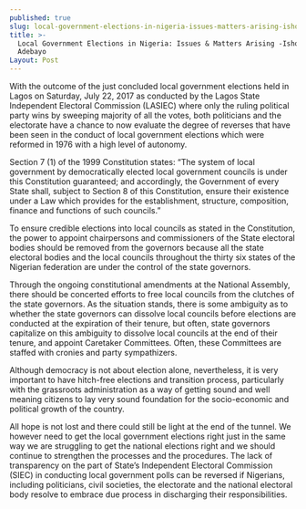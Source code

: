 ```yaml
---
published: true
slug: local-government-elections-in-nigeria-issues-matters-arising-ishola-adebayo
title: >-
  Local Government Elections in Nigeria: Issues & Matters Arising -Ishola
  Adebayo
Layout: Post
---
```


With the outcome of the just concluded local government elections held in Lagos on Saturday, July 22, 2017 as conducted by the Lagos State Independent Electoral Commission (LASIEC) where only the ruling political party wins by sweeping majority of all the votes, both politicians and the electorate have a chance to now evaluate the degree of reverses that have been seen in the conduct of local government elections which were reformed in 1976 with a high level of autonomy.

Section 7 (1) of the 1999 Constitution states: “The system of local government by democratically elected local government councils is under this Constitution guaranteed; and accordingly, the Government of every State shall, subject to Section 8 of this Constitution, ensure their existence under a Law which provides for the establishment, structure, composition, finance and functions of such councils.”

To ensure credible elections into local councils as stated in the Constitution, the power to appoint chairpersons and commissioners of the State electoral bodies should be removed from the governors because all the state electoral bodies and the local councils throughout the thirty six states of the Nigerian federation are under the control of the state governors.

Through the ongoing constitutional amendments at the National Assembly, there should be concerted efforts to free local councils from the clutches of the state governors. As the situation stands, there is some ambiguity as to whether the state governors can dissolve local councils before elections are conducted at the expiration of their tenure, but often, state governors capitalize on this ambiguity to dissolve local councils at the end of their tenure, and appoint Caretaker Committees. Often, these Committees are staffed with cronies and party sympathizers.

Although democracy is not about election alone, nevertheless, it is very important to have hitch-free elections and transition process, particularly with the grassroots administration as a way of getting sound and well meaning citizens to lay very sound foundation for the socio-economic and political growth of the country.

All hope is not lost and there could still be light at the end of the tunnel. We however need to get the local government elections right just in the same way we are struggling to get the national elections right and we should continue to strengthen the processes and the procedures. The lack of transparency on the part of State’s Independent Electoral Commission (SIEC) in conducting local government polls can be reversed if Nigerians, including politicians, civil societies, the electorate and the national electoral body resolve to embrace due process in discharging their responsibilities. 
